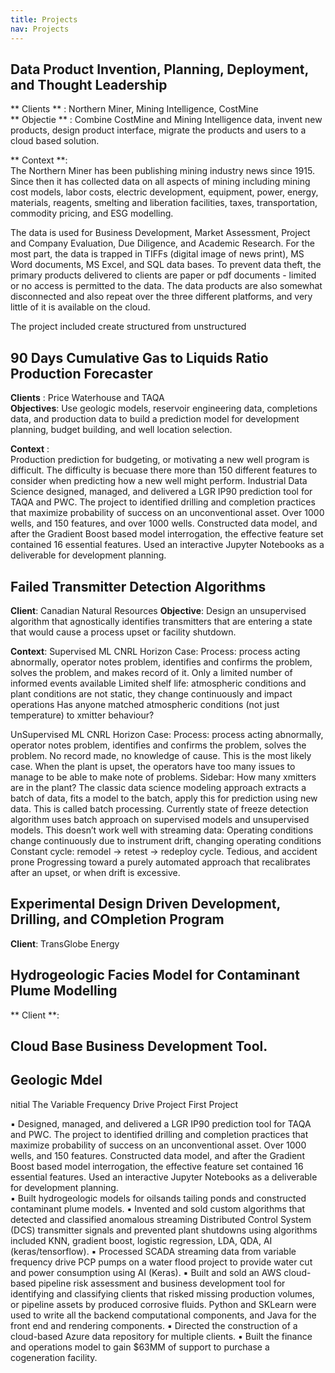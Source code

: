 ```yaml
---
title: Projects
nav: Projects
---
```


## Data Product Invention, Planning, Deployment, and Thought Leadership
** Clients ** : Northern Miner, Mining Intelligence, CostMine  
** Objectie ** : Combine CostMine and Mining Intelligence data, invent new products, design product interface, migrate the 
products and users to a cloud based solution.  

** Context **:  
The Northern Miner has been publishing mining industry news since 1915. Since then it has collected data on all aspects of mining
including mining cost models, labor costs, electric development, equipment, power, energy, materials, reagents, smelting and 
liberation facilities, taxes, transportation, commodity pricing, and ESG modelling.  

The data is used for Business Development, Market Assessment, Project and Company Evaluation, Due Diligence, and Academic Research.
For the most part, the data is trapped in TIFFs (digital image of news print), MS Word documents, MS Excel, and SQL data bases. 
To prevent data theft, the primary products delivered to clients are paper or pdf documents - limited or no access is permitted to 
the data. The data products are also somewhat disconnected and also repeat over the three different platforms, and very little of it is 
available on the cloud.

The project included create structured from unstructured


## 90 Days Cumulative Gas to Liquids Ratio Production Forecaster 
**Clients** : Price Waterhouse and TAQA  
**Objectives**: Use geologic models, reservoir engineering data, completions data, and production data to build a prediction model for development planning, budget building, and well location selection.  

**Context** :  
Production prediction for budgeting, or motivating a new well program is difficult. The difficulty is becuase there more than 150 different features to consider when predicting how a new well might perform. Industrial Data Science designed, managed, and delivered a LGR IP90 prediction tool for TAQA and PWC. The project to identified drilling and completion practices that maximize probability of success on an unconventional asset. Over 1000 wells, and 150 features, and over 1000 wells. Constructed data model, and after the Gradient Boost based model interrogation, the effective feature set contained 16 essential features. Used an interactive Jupyter Notebooks as a deliverable for development planning.  


## Failed Transmitter Detection Algorithms
**Client**: Canadian Natural Resources
**Objective**: Design an unsupervised algorithm that agnostically identifies transmitters that are entering a state that would cause a process upset or facility shutdown. 

**Context**:
Supervised ML CNRL Horizon Case: 
Process: process acting abnormally, operator notes problem, identifies and confirms the problem, solves the problem, and makes record of it.
Only a limited number of informed events available
Limited shelf life: atmospheric conditions and plant conditions are not static, they change continuously and impact operations
Has anyone matched atmospheric conditions (not just temperature) to xmitter behaviour?

UnSupervised ML CNRL Horizon Case: 
Process: process acting abnormally, operator notes problem, identifies and confirms the problem, solves the problem. No record made, no knowledge of cause.
This is the most likely case. When the plant is upset, the operators have too many issues to manage to be able to make note of problems. 
Sidebar: How many xmitters are in the plant?
The classic data science modeling approach extracts a batch of data, fits a model to the batch, apply this  for prediction using new data. This is called batch processing. 
Currently state of freeze detection algorithm uses batch approach on supervised models and unsupervised models.
This doesn’t work well with streaming data:
Operating conditions change continuously due to instrument drift, changing operating conditions
Constant cycle: remodel -> retest -> redeploy cycle. 
Tedious, and accident prone
Progressing toward a purely automated approach that recalibrates after an upset, or when drift is excessive. 


## Experimental Design Driven Development, Drilling, and COmpletion Program 
**Client**: TransGlobe Energy

## Hydrogeologic Facies Model for Contaminant Plume Modelling
** Client **:

## Cloud Base Business Development Tool. 

## Geologic Mdel

nitial The Variable Frequency Drive Project
First Project

▪	Designed, managed, and delivered a LGR IP90 prediction tool for TAQA and PWC. The project to identified drilling and completion practices that maximize probability of success on an unconventional asset. Over 1000 wells, and 150 features. Constructed data model, and after the Gradient Boost based model interrogation, the effective feature set contained 16 essential features. Used an interactive Jupyter Notebooks as a deliverable for development planning.  
▪	Built hydrogeologic models for oilsands tailing ponds and constructed contaminant plume models. 
▪	Invented and sold custom algorithms that detected and classified anomalous streaming Distributed Control System (DCS) transmitter signals and prevented plant shutdowns using algorithms included KNN, gradient boost, logistic regression, LDA, QDA, AI (keras/tensorflow). 
▪	Processed SCADA streaming data from variable frequency drive PCP pumps on a water flood project to provide water cut and power consumption using AI (Keras). 
▪	Built and sold an AWS cloud-based pipeline risk assessment and business development tool for identifying and classifying clients that risked missing production volumes, or pipeline assets by produced corrosive fluids. Python and SKLearn were used to write all the backend computational components, and Java for the front end and rendering components. 
▪	Directed the construction of a cloud-based Azure data repository for multiple clients.
▪	Built the finance and operations model to gain $63MM of support to purchase a cogeneration facility.
